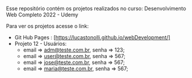 Esse repositório contém os projetos realizados no curso:
Desenvolvimento Web Completo 2022 - Udemy

Para ver os projetos acesse o link:
- Git Hub Pages : [https://lucastonolli.github.io/webDevelopment/]
- Projeto 12 - Usuários:
    * email => adm@teste.com.br, senha => 123;
    * email => user@teste.com.br, senha => 567;
    * email => jose@teste.com.br, senha => 567;
    * email => maria@teste.com.br, senha => 567;